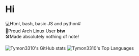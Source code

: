 # Hi

💻Html, bash, basic JS and python#<br />
🐧Proud Arch Linux User **btw**<br />
🛠️Made absolutely nothing of note!

![Tymon3310's GitHub stats](https://github-readme-stats.vercel.app/api?username=tymon3310&theme=transparent&show_icons=true&hide_border=true) ![Tymon3310's Top Languages](https://github-readme-stats.vercel.app/api/top-langs/?username=tymon3310&theme=transparent&show_icons=true&hide_border=true&layout=donut)

